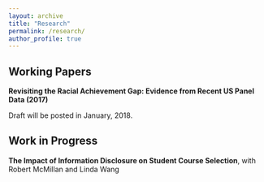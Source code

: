 ```yaml
---
layout: archive
title: "Research"
permalink: /research/
author_profile: true
---
```


Working Papers
---
**Revisiting the Racial Achievement Gap: Evidence from Recent US Panel Data (2017)**

Draft will be posted in January, 2018. 

Work in Progress
---
**The Impact of Information Disclosure on Student Course Selection**, with Robert McMillan and Linda Wang
